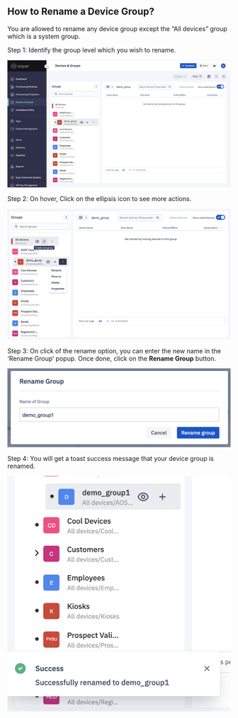 ## How to Rename a Device Group?

  

You are allowed to rename any device group except the “All devices” group which is a system group.

  

Step 1: Identify the group level which you wish to rename.

  

![](./images/rename/10_Groups_devices_main_screen_rename_group.png)

  

Step 2: On hover, Click on the ellipsis icon to see more actions.

  

![](./images/rename/11_Groups_devices_main_screen_rename_group_more_options.png)

  

Step 3: On click of the rename option, you can enter the new name in the ‘Rename Group’ popup. Once done, click on the **Rename Group** button.

  

![](./images/rename/12_Groups_devices_main_screen_rename_group_modal.png)

  
  
  

Step 4: You will get a toast success message that your device group is renamed.

  

![](./images/rename/13_Groups_devices_main_screen_rename_group_success.png)